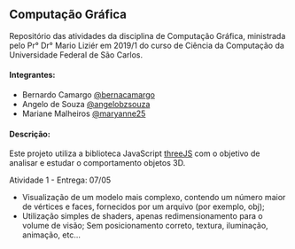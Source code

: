## Computação Gráfica
Repositório das atividades da disciplina de Computação Gráfica, ministrada pelo Pr° Dr° Mario Liziér em 2019/1 do curso de Ciência da Computação da Universidade Federal de São Carlos.

#### Integrantes:

- Bernardo Camargo [@bernacamargo](https://github.com/bernacamargo)
- Angelo de Souza [@angelobzsouza](https://github.com/angelobzsouza)
- Mariane Malheiros [@maryanne25](https://github.com/maryanne25)

#### Descrição:

Este projeto utiliza a biblioteca JavaScript [threeJS](https://github.com/mrdoob/three.js/) com o objetivo de analisar e estudar o comportamento objetos 3D.

Atividade 1 - Entrega: 07/05

- Visualização de um modelo mais complexo, contendo um número maior de vértices e faces, fornecidos por um arquivo (por exemplo, obj);
- Utilização simples de shaders, apenas redimensionamento para o volume de visão;
  Sem posicionamento correto, textura, iluminação, animação, etc...
